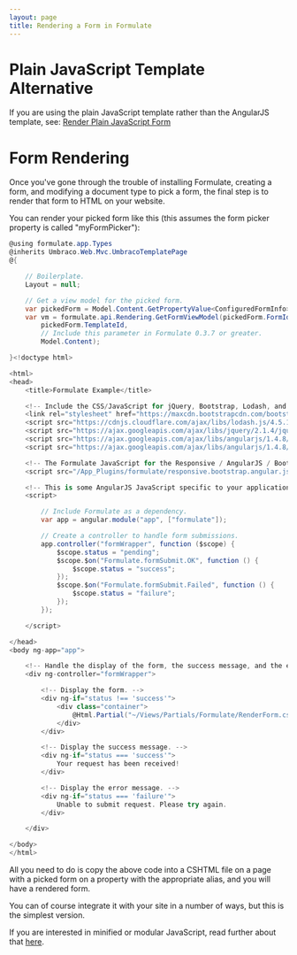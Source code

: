 ```yaml
---
layout: page
title: Rendering a Form in Formulate
---
```


# Plain JavaScript Template Alternative

If you are using the plain JavaScript template rather than the AngularJS template, see: [Render Plain JavaScript Form](/plain-javascript/render-form)

# Form Rendering
Once you've gone through the trouble of installing Formulate, creating a form, and modifying a document type to pick a form, the final step is to render that form to HTML on your website.

You can render your picked form like this (this assumes the form picker property is called "myFormPicker"):

```csharp
@using formulate.app.Types
@inherits Umbraco.Web.Mvc.UmbracoTemplatePage
@{

    // Boilerplate.
    Layout = null;

    // Get a view model for the picked form.
    var pickedForm = Model.Content.GetPropertyValue<ConfiguredFormInfo>("myFormPicker");
    var vm = formulate.api.Rendering.GetFormViewModel(pickedForm.FormId, pickedForm.LayoutId,
        pickedForm.TemplateId,
        // Include this parameter in Formulate 0.3.7 or greater.
        Model.Content);

}<!doctype html>

<html>
<head>
    <title>Formulate Example</title>

    <!-- Include the CSS/JavaScript for jQuery, Bootstrap, Lodash, and AngularJS. -->
    <link rel="stylesheet" href="https://maxcdn.bootstrapcdn.com/bootstrap/3.3.6/css/bootstrap.min.css" />
    <script src="https://cdnjs.cloudflare.com/ajax/libs/lodash.js/4.5.1/lodash.min.js"></script>
    <script src="https://ajax.googleapis.com/ajax/libs/jquery/2.1.4/jquery.min.js"></script>
    <script src="https://ajax.googleapis.com/ajax/libs/angularjs/1.4.8/angular.min.js"></script>
    <script src="https://ajax.googleapis.com/ajax/libs/angularjs/1.4.8/angular-messages.min.js"></script>

    <!-- The Formulate JavaScript for the Responsive / AngularJS / Bootstrap form template. -->
    <script src="/App_Plugins/formulate/responsive.bootstrap.angular.js"></script>

    <!-- This is some AngularJS JavaScript specific to your application. -->
    <script>

        // Include Formulate as a dependency.
        var app = angular.module("app", ["formulate"]);

        // Create a controller to handle form submissions.
        app.controller("formWrapper", function ($scope) {
            $scope.status = "pending";
            $scope.$on("Formulate.formSubmit.OK", function () {
                $scope.status = "success";
            });
            $scope.$on("Formulate.formSubmit.Failed", function () {
                $scope.status = "failure";
            });
        });

    </script>

</head>
<body ng-app="app">

    <!-- Handle the display of the form, the success message, and the error message. -->
    <div ng-controller="formWrapper">

        <!-- Display the form. -->
        <div ng-if="status !== 'success'">
            <div class="container">
                @Html.Partial("~/Views/Partials/Formulate/RenderForm.cshtml", vm)
            </div>
        </div>

        <!-- Display the success message. -->
        <div ng-if="status === 'success'">
            Your request has been received!
        </div>

        <!-- Display the error message. -->
        <div ng-if="status === 'failure'">
            Unable to submit request. Please try again.
        </div>

    </div>

</body>
</html>
```

All you need to do is copy the above code into a CSHTML file on a page with a picked form on a property with the appropriate alias, and you will have a rendered form.

You can of course integrate it with your site in a number of ways, but this is the simplest version.

If you are interested in minified or modular JavaScript, read further about that [here](/include-javascript-rba).
